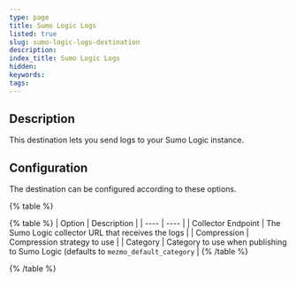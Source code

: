 ```yaml
---
type: page
title: Sumo Logic Logs
listed: true
slug: sumo-logic-logs-destination
description: 
index_title: Sumo Logic Logs
hidden: 
keywords: 
tags: 
---
```



## Description

This destination lets you send logs to your Sumo Logic instance.

## Configuration

The destination can be configured according to these options.

{% table %}

{% table %}
| Option | Description | 
| ---- | ---- | 
| Collector Endpoint | The Sumo Logic collector URL that receives the logs | 
| Compression | Compression strategy to use | 
| Category | Category to use when publishing to Sumo Logic (defaults to `mezmo_default_category` | 
{% /table %}

{% /table %}